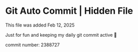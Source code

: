 # Git Auto Commit | Hidden File

This file was added Feb 12, 2025

Just for fun and keeping my daily git commit active 🤪

commit number: 2388727
